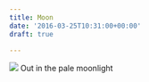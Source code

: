 ```yaml
---
title: Moon
date: '2016-03-25T10:31:00+00:00'
draft: true

---
```

![](https://forestry.io/sites/2jeh6oxlgcpouq/image/%2Fimg%2Fbestfolk.jpg)
Out in the pale moonlight